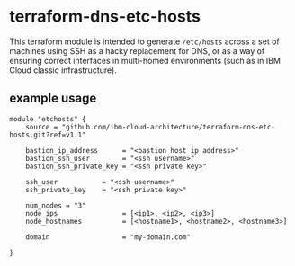 # terraform-dns-etc-hosts

This terraform module is intended to generate `/etc/hosts` across a set of machines using SSH as a hacky replacement for DNS, or as a way of ensuring correct interfaces in multi-homed environments (such as in IBM Cloud classic infrastructure).

## example usage

```
module "etchosts" {
    source = "github.com/ibm-cloud-architecture/terraform-dns-etc-hosts.git?ref=v1.1"

    bastion_ip_address      = "<bastion host ip address>"
    bastion_ssh_user        = "<ssh username>"
    bastion_ssh_private_key = "<ssh private key>"

    ssh_user           = "<ssh username>"
    ssh_private_key    = "<ssh private key>"
    
    num_nodes = "3"
    node_ips                = [<ip1>, <ip2>, <ip3>]
    node_hostnames          = [<hostname1>, <hostname2>, <hostname3>]

    domain                  = "my-domain.com"

}
```